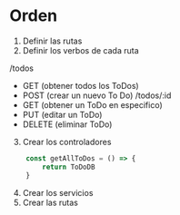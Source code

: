 # Orden

1. Definir las rutas
2. Definir los verbos de cada ruta

/todos
- GET (obtener todos los ToDos)
- POST (crear un nuevo To Do)
/todos/:id
- GET (obtener un ToDo en especifico)
- PUT (editar un ToDo)
- DELETE (eliminar ToDo)

3. Crear los controladores
```javascript
    const getAllToDos = () => {
        return ToDoDB
    }
```

4. Crear los servicios
5. Crear las rutas

